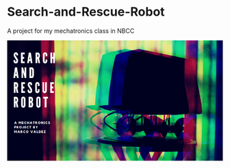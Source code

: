 # Search-and-Rescue-Robot
A project for my mechatronics class in NBCC

<a href="Docs/Search and rescue Robot.pdf" class="image fit"><img src="Docs/slides_thumbnail.png" alt=""></a>
